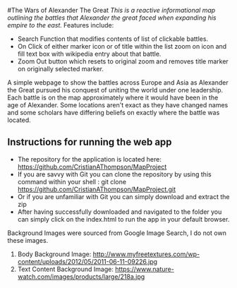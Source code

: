 #The Wars of Alexander The Great
*This is a reactive informational map outlining the battles that Alexander the
great faced when expanding his empire to the east.*
Features include:
* Search Function that modifies contents of list of clickable battles.
* On Click of either marker icon or of title within the list zoom on icon and fill text box with wikipedia entry about that battle.
* Zoom Out button which resets to original zoom and removes title marker on originally selected marker.

A simple webpage to show the battles across Europe and Asia as Alexander the Great
pursued his conquest of uniting the world under one leadership. Each battle is on the map
 approximately where it would have been in the age of Alexander. Some locations
aren't exact as they have changed names and some scholars have differing beliefs
on exactly where the battle was located.


## Instructions for running the web app
* The repository for the application is located here: https://github.com/CristianAThompson/MapProject
* If you are savvy with Git you can clone the repository by using this command within your shell : git clone https://github.com/CristianAThompson/MapProject.git
* Or if you are unfamiliar with Git you can simply download and extract the zip
* After having successfully downloaded and navigated to the folder you can simply click on the index.html to run the app in your default browser.


Background Images were sourced from Google Image Search, I do not own these images.

1. Body Background Image: http://www.myfreetextures.com/wp-content/uploads/2012/05/2011-06-11-09226.jpg
2. Text Content Background Image: https://www.nature-watch.com/images/products/large/218a.jpg
